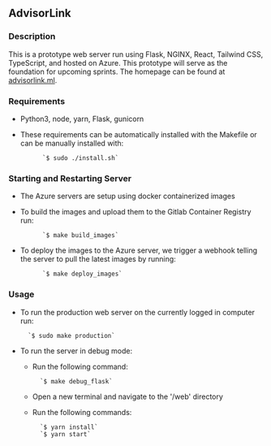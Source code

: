 ## AdvisorLink

### Description

This is a prototype web server run using Flask, NGINX, React, Tailwind CSS, TypeScript, and hosted on Azure. This prototype will serve as the foundation for upcoming sprints. The homepage can be found at [advisorlink.ml](http://advisorlink.ml).

### Requirements
- Python3, node, yarn, Flask, gunicorn
- These requirements can be automatically installed with the Makefile or can be manually installed with:

            `$ sudo ./install.sh`

### Starting and Restarting Server
- The Azure servers are setup using docker containerized images
- To build the images and upload them to the Gitlab Container Registry run:

            `$ make build_images`
- To deploy the images to the Azure server, we trigger a webhook telling the server to pull the latest images by running:

            `$ make deploy_images`

### Usage
- To run the production web server on the currently logged in computer run:

        `$ sudo make production`
- To run the server in debug mode:
    - Run the following command: 

            `$ make debug_flask`
    - Open a new terminal and navigate to the '/web' directory
    - Run the following commands:

            `$ yarn install`
            `$ yarn start`

